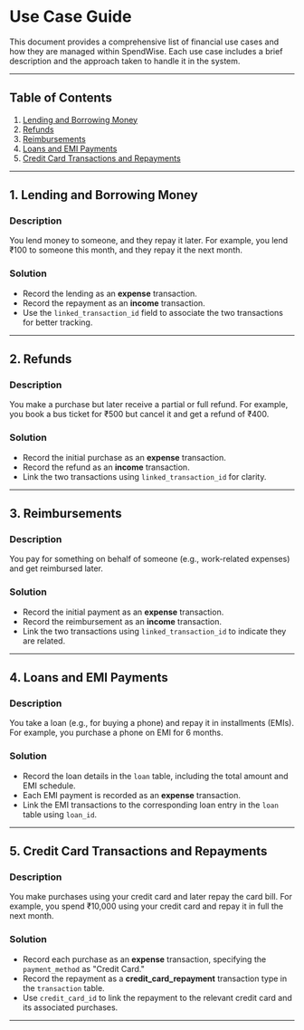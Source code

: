 # Use Case Guide

This document provides a comprehensive list of financial use cases and how they are managed within SpendWise. Each use case includes a brief description and the approach taken to handle it in the system.

---

## Table of Contents
1. [Lending and Borrowing Money](#lending-and-borrowing-money)
2. [Refunds](#refunds)
3. [Reimbursements](#reimbursements)
4. [Loans and EMI Payments](#loans-and-emi-payments)
5. [Credit Card Transactions and Repayments](#credit-card-transactions-and-repayments)

---

## 1. Lending and Borrowing Money
### Description
You lend money to someone, and they repay it later. For example, you lend ₹100 to someone this month, and they repay it the next month.

### Solution
- Record the lending as an **expense** transaction.
- Record the repayment as an **income** transaction.
- Use the `linked_transaction_id` field to associate the two transactions for better tracking.

---

## 2. Refunds
### Description
You make a purchase but later receive a partial or full refund. For example, you book a bus ticket for ₹500 but cancel it and get a refund of ₹400.

### Solution
- Record the initial purchase as an **expense** transaction.
- Record the refund as an **income** transaction.
- Link the two transactions using `linked_transaction_id` for clarity.

---

## 3. Reimbursements
### Description
You pay for something on behalf of someone (e.g., work-related expenses) and get reimbursed later.

### Solution
- Record the initial payment as an **expense** transaction.
- Record the reimbursement as an **income** transaction.
- Link the two transactions using `linked_transaction_id` to indicate they are related.

---

## 4. Loans and EMI Payments
### Description
You take a loan (e.g., for buying a phone) and repay it in installments (EMIs). For example, you purchase a phone on EMI for 6 months.

### Solution
- Record the loan details in the `loan` table, including the total amount and EMI schedule.
- Each EMI payment is recorded as an **expense** transaction.
- Link the EMI transactions to the corresponding loan entry in the `loan` table using `loan_id`.

---

## 5. Credit Card Transactions and Repayments
### Description
You make purchases using your credit card and later repay the card bill. For example, you spend ₹10,000 using your credit card and repay it in full the next month.

### Solution
- Record each purchase as an **expense** transaction, specifying the `payment_method` as "Credit Card."
- Record the repayment as a **credit_card_repayment** transaction type in the `transaction` table.
- Use `credit_card_id` to link the repayment to the relevant credit card and its associated purchases.

---
